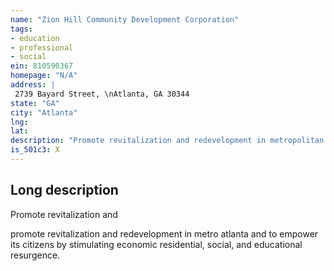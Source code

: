 ```yaml
---
name: "Zion Hill Community Development Corporation"
tags:
- education
- professional
- social
ein: 810590367
homepage: "N/A"
address: |
 2739 Bayard Street, \nAtlanta, GA 30344
state: "GA"
city: "Atlanta"
lng: 
lat: 
description: "Promote revitalization and redevelopment in metropolitan atlanta and to empower its citizens by stimulating economic residential, social, and educational resurgence. "
is_501c3: X
---
```


## Long description

Promote revitalization and
  
  promote revitalization and redevelopment in metro atlanta and to empower its citizens by stimulating economic residential, social, and educational resurgence. 
